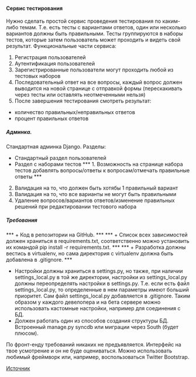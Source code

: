 #### Сервис тестирования

Нужно сделать простой сервис проведения тестирования по каким-либо темам. Т.е. есть тесты с вариантами ответов, один или несколько вариантов должны быть правильными. Тесты группируются в наборы тестов, которые затем пользователь может проходить и видеть свой результат.
Функциональные части сервиса:
1. Регистрация пользователей
2. Аутентификация пользователей
3. Зарегистрированные пользователи могут проходить любой из тестовых наборов
3. Последовательный ответ на все вопросы, каждый вопрос должен выводится на новой странице с отправкой формы (перескакивать через тесты или оставлять неотмеченными нельзя)
4. После завершения тестирования смотреть результат:
+ количество правильных/неправильных ответов
+ процент правильных ответов

##### Админка.
Стандартная админка Django.
Разделы:
+ Стандартный раздел пользователей
+ Раздел с наборами тестов
*** 1. Возможность на странице набора тестов добавлять вопросы/ответы к вопросам/отмечать правильные ответы ***
2. Валидация на то, что должен быть хотябы 1 правильный вариант
3. Валидация на то, что все варианты не могут быть правильными
4. Удаление вопросов/вариантов ответов/изменение правильных решений при редактировании тестового набора

##### Требования
*** + Код в репозитории на GitHub. ***
*** + Список всех зависимостей должен храниться в requirements.txt, соответственно можно установить их командой pip install -r requirements.txt. ***
*** + Разработка должны вестись в virtualenv, но сама директория с virtualenv должна быть добавлена в .gitignore. ***
* Настройки должны храниться в settings.py, но также, при наличии settings_local.py в той же директории, настройки из settings_local.py должны переопределять настройки в settings.py. Т.е. если есть файл settings_local.py, то определенные в нем параметры имеют больший приоритет. Сам файл settings_local.py добавляется в .gitignore. Таким образом у каждого девелопера и на бета сервере можно использовать кастомные настройки, например для соединения с БД.
* Должен работать один из способов создания структуры БД. Встроенный manage.py syncdb или миграции через South (будет плюсом).

По фронт-енду требований никаких не предъявляется. Интерфейс на твое усмотрение и он не буде оцениваться. Можно использовать любимый фреймворк или, например, воспользоваться Twitter Bootstrap.

[Источник](https://qna.habr.com/q/212981)
